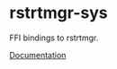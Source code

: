 # rstrtmgr-sys #
FFI bindings to rstrtmgr.

[Documentation](https://retep998.github.io/doc/rstrtmgr-sys/)
